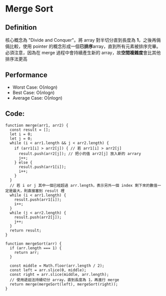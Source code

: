 Merge Sort
===

## Definition
核心概念為 "Divide and Conquer"。將 array 對半切分直到長度為 **1**，之後再倆倆比較，使用 pointer 的概念形成一個**已排序**array，直到所有元素被排序完畢。必須注意，因為在 merge 過程中會持續產生新的 array，故**空間複雜度**會比其他排序法更高

## Performance
* Worst Case: O(*n*log*n*)
* Best Case: O(*n*log*n*)
* Average Case: O(*n*log*n*)

## Code:
```
function merge(arr1, arr2) {
  const result = [];
  let i = 0;
  let j = 0;
  while (i < arr1.length && j < arr2.length) {
    if (arr1[i] > arr2[j]) { // 若 arr1[i] > arr2[j]
      result.push(arr2[j]); // 把小的值 arr2[j] 放入新的 arrary
      j++;
    } else {
      result.push(arr1[i]);
      i++;
    }
  }
  // 若 i or j 其中一個已經超過 arr.length，表示另外一個 index 剩下來的數值一定是最大，則直接塞到 result 裡
  while (i < arr1.length) {
    result.push(arr1[i]);
    i++;
  }
  while (j < arr2.length) {
    result.push(arr2[j]);
    j++;
  }
  return result;
}

function mergeSort(arr) {
  if (arr.length === 1) {
    return arr;
  }

  const middle = Math.floor(arr.length / 2);
  const left = arr.slice(0, middle);
  const right = arr.slice(middle, arr.length);
  // 使用遞迴法持續切分 array，直到長度為 1，再進行 merge
  return merge(mergeSort(left), mergeSort(right));
}
```